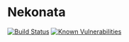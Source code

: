 # Nekonata
[![Build Status](https://travis-ci.org/elektrine/nekonata.svg?branch=master)](https://travis-ci.org/elektrine/nekonata)
[![Known Vulnerabilities](https://snyk.io/test/github/elektrine/nekonata/badge.svg)](https://snyk.io/test/github/elektrine/nekonata)
